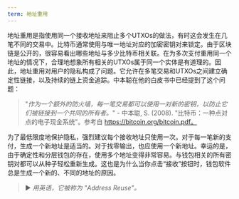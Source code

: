 ```yaml
---
term: 地址重用
---
```


地址重用是指使用同一个接收地址来阻止多个UTXOs的做法，有时这会发生在几笔不同的交易中。比特币通常使用与唯一地址对应的加密密钥对来锁定。由于区块链是公开的，很容易看出哪些地址与多少比特币相关联。在为多次支付重用同一个地址的情况下，合理地想象所有相关的UTXOs属于同一个实体是有道理的。因此，地址重用对用户的隐私构成了问题。它允许在多笔交易和UTXOs之间建立确定性链接，以及持续的链上资金追踪。中本聪在他的白皮书中已经提到了这个问题：

> "*作为一个额外的防火墙，每一笔交易都可以使用一对新的密钥，以防止它们被链接到一个共同的所有者。*" - 中本聪, S. (2008). "比特币：一种点对点的电子现金系统"。参考自 https://bitcoin.org/bitcoin.pdf。

为了最低限度地保护隐私，强烈建议每个接收地址只使用一次。对于每一笔新的支付，生成一个新地址是适当的。对于找零输出，也应使用一个新地址。幸运的是，由于确定性和分层钱包的存在，使用多个地址变得非常容易。与钱包相关的所有密钥对都可以从种子轻松重新生成。这也是为什么当你点击“接收”按钮时，钱包软件总是生成一个新的、不同的地址的原因。

> ► *用英语，它被称为 "Address Reuse"。*